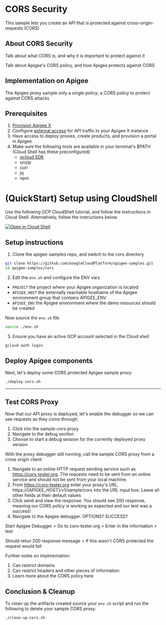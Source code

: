 # CORS Security

This sample lets you create an API that is protected against cross-origin-requests (CORS)

## About CORS Security

Talk about what CORS is, and why it is important to protect against it

Talk about Apigee's CORS policy, and how Apigee protects against CORS

## Implementation on Apigee 

The Apigee proxy sample only a single policy; a CORS policy to protect against CORS attacks

## Prerequisites
1. [Provision Apigee X](https://cloud.google.com/apigee/docs/api-platform/get-started/provisioning-intro)
2. Configure [external access](https://cloud.google.com/apigee/docs/api-platform/get-started/configure-routing#external-access) for API traffic to your Apigee X instance
3. Have access to deploy proxies, create products, and provision a portal in Apigee
4. Make sure the following tools are available in your terminal's $PATH (Cloud Shell has these preconfigured)
    * [gcloud SDK](https://cloud.google.com/sdk/docs/install)
    * unzip
    * curl
    * jq
    * npm

# (QuickStart) Setup using CloudShell

Use the following GCP CloudShell tutorial, and follow the instructions in Cloud Shell. Alternatively, follow the instructions below.

[![Open in Cloud Shell](https://gstatic.com/cloudssh/images/open-btn.png)](https://ssh.cloud.google.com/cloudshell/open?cloudshell_git_repo=https://github.com/GoogleCloudPlatform/apigee-samples&cloudshell_git_branch=main&cloudshell_workspace=.&cloudshell_tutorial=cors/docs/cloudshell-tutorial.md)

## Setup instructions

1. Clone the apigee-samples repo, and switch to the cors directory

```bash
git clone https://github.com/GoogleCloudPlatform/apigee-samples.git
cd apigee-samples/cors
```

2. Edit the `env.sh` and configure the ENV vars

* `PROJECT` the project where your Apigee organization is located
* `APIGEE_HOST` the externally reachable hostname of the Apigee environment group that contains APIGEE_ENV
* `APIGEE_ENV` the Apigee environment where the demo resources should be created

Now source the `env.sh` file

```bash
source ./env.sh
```

3. Ensure you have an active GCP account selected in the Cloud shell

```sh
gcloud auth login
```

## Deploy Apigee components

Next, let's deploy some CORS protected Apigee sample proxy

```bash
./deploy-cors.sh
```

---
## Test CORS Proxy

Now that our API proxy is deployed, let's enable the debugger so we can see requests as they come through:
1. Click into the sample-cors proxy
2. Navigate to the debug section
3. Choose to start a debug session for the currently deployed proxy version

With the proxy debugger still running, call the sample CORS proxy from a cross origin client:
1. Navigate to an online HTTP request sending service such as https://cors-tester.org. The requests need to be sent from an online service and should not be sent from your local machine.
2. From https://cors-tester.org enter your proxy's URL, https://\[APIGEE_HOST\]/v1/sample/cors into the URL input box. Leave all other fields at their default values
3. Click send and view the response. You should see 200 response, meaning our CORS policy is working as expected and our test was a success!
4. Navigate to the Apigee debugger. OPTIONS? SUCCESS?

Start Apigee Debugger > Go to cors-tester.org > Enter in the information > test

Should retun 200 response message > If this wasn't CORS protected the request would fail

Further notes on implmentation:
1. Can restrict domains
2. Can restrict headers and other pieces of information
3. Learn more about the CORS policy here

## Conclusion & Cleanup

To clean up the artifacts created source your `env.sh` script and run the following to delete your sample CORS proxy:

```bash
./clean-up-cors.sh
```
